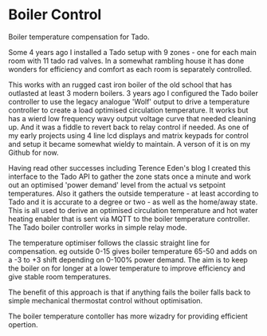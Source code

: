 # Boiler Control
Boiler temperature compensation for Tado.

Some 4 years ago I installed a Tado setup with 9 zones - one for each main room with 11 tado rad valves. In a somewhat rambling house it has done wonders for efficiency and comfort as each room is separately controlled.

This works with an rugged cast iron boiler of the old school that has outlasted at least 3 modern boilers. 3 years ago I configured the Tado boiler controller to use the legacy analogue 'Wolf' output to drive a temperature controller to create a load optimised circulation temperature. It works but has a wierd low frequency wavy output voltage curve that needed cleaning up. And it was a fiddle to revert back to relay control if needed. As one of my early projects using 4 line lcd displays and matrix keypads for control and setup it became somewhat wieldy to maintain. A verson of it is on my Github for now.

Having read other successes including Terence Eden's blog I created this interface to the Tado API to gather the zone stats once a minute and work out an optimised 'power demand' level from the actual vs setpoint temperatures. Also it gathers the outside temperature - at least according to Tado and it is accurate to a degree or two - as well as the home/away state. This is all used to derive an optimised circulation temperature and hot water heating enabler that is sent via MQTT to the boiler temperature controller. The Tado boiler controller works in simple relay mode.

The temperature optimiser follows the classic straight line for compensation. eg outside 0-15 gives boiler temperature 65-50 and adds on a -3 to +3 shift depending on 0-100% power demand. The aim is to keep the boiler on for longer at a lower temperature to improve efficiency and give stable room temperatures.

The benefit of this approach is that if anything fails the boiler falls back to simple mechanical thermostat control without optimisation.

The boiler temperature contoller has more wizadry for providing efficient opertion. 
